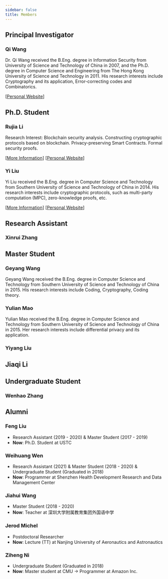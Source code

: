 ```yaml
---
sidebar: false
title: Members
---
```


## Principal Investigator

<ProjectCard image="/members/wangqi.jpg" hideBorder=true>

  ### Qi Wang

  Dr. Qi Wang received the B.Eng. degree in Information Security from University of Science and Technology of China in 2007, and the Ph.D. degree in Computer Science and Engineering from The Hong Kong University of Science and Technology in 2011. His research interests include Cryptography and its application, Error-correcting codes and Combinatorics.

  [[Personal Website](https://cse.sustech.edu.cn/faculty/~wangqi/)]
</ProjectCard>

## Ph.D. Student

<ProjectCard image="/members/lirujia.png" hideBorder=true>

  ### Rujia Li

  Research Interest: Blockchain security analysis. Constructing cryptographic protocols based on blockchain. Privacy-preserving Smart Contracts. Formal security proofs.

  [[More Information](/members/lirujia)] [[Personal Website](https://rujia.uk)]

</ProjectCard>

<ProjectCard image="/members/liuyi1.jpg" hideBorder=true>

  ### Yi Liu
  Yi Liu received the B.Eng. degree in Computer Science and Technology from Southern University of Science and Technology of China in 2014. His research interests include cryptographic protocols, such as multi-party computation (MPC), zero-knowledge proofs, etc.

  [[More Information](/members/liuyi)] [[Personal Website](https://imliuyi.com)]

</ProjectCard>

## Research Assistant

### Xinrui Zhang

## Master Student

<ProjectCard image="/members/wanggeyang.jpg" hideBorder=true>

  ### Geyang Wang

  Geyang Wang received the B.Eng. degree in Computer Science and Technology from Southern University of Science and Technology of China in 2015. His research interests include Coding, Cryptography, Coding theory. 


</ProjectCard>

<ProjectCard image="/members/maoyulian.jpg" hideBorder=true>

  ### Yulian Mao

  Yulian Mao received the B.Eng. degree in Computer Science and Technology from Southern University of Science and Technology of China in 2015. Her research interests include differential privacy and its application. 


</ProjectCard>

### Yiyang Liu

## Jiaqi Li


## Undergraduate Student

### Wenhao Zhang

## Alumni

### Feng Liu
- Research Assistant (2019 - 2020) & Master Student (2017 - 2019)
- **Now**: Ph.D. Student at USTC

### Weihuang Wen
- Research Assistant (2021) & Master Student (2018 - 2020) & Undergraduate Student (Graduated in 2018)
- **Now**: Programmer at Shenzhen Health Development Research and Data Management Center

### Jiahui Wang
- Master Student (2018 - 2020)
- **Now**: Teacher at 深圳大学附属教育集团外国语中学

### Jerod Michel
- Postdoctoral Researcher
- **Now**: Lecture (TT) at Nanjing University of Aeronautics and Astronautics

### Ziheng Ni
- Undergraduate Student (Graduated in 2018)
- **Now**: Master student at CMU -> Programmer at Amazon Inc.